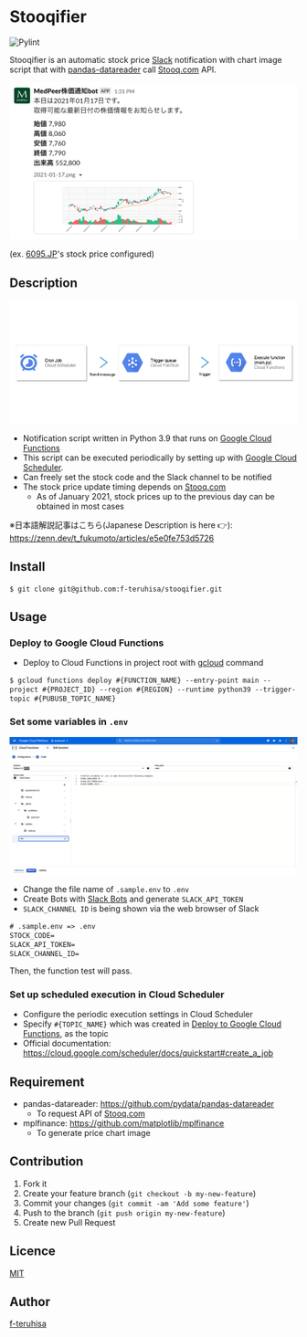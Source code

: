 Stooqifier
====
![Pylint](https://github.com/f-teruhisa/stooqifier/workflows/Pylint/badge.svg)

Stooqifier is an automatic stock price [Slack](https://slack.com/intl/en-in/) notification with chart image script that with [pandas-datareader](https://github.com/pydata/pandas-datareader) call [Stooq.com](https://stooq.com/) API.

![example](/images/example.png)

(ex. [6095.JP](https://stooq.com/q/?s=6095.JP)'s stock price configured)

## Description

![architecture](/images/architecture.png)

- Notification script written in Python 3.9 that runs on [Google Cloud Functions](https://cloud.google.com/functions)
- This script can be executed periodically by setting up with [Google Cloud Scheduler](https://cloud.google.com/scheduler).
- Can freely set the stock code and the Slack channel to be notified
- The stock price update timing depends on [Stooq.com](https://stooq.com/)
    - As of January 2021, stock prices up to the previous day can be obtained in most cases

※日本語解説記事はこちら(Japanese Description is here 👉): https://zenn.dev/t_fukumoto/articles/e5e0fe753d5726

## Install

```
$ git clone git@github.com:f-teruhisa/stooqifier.git
```

## Usage
### Deploy to Google Cloud Functions
- Deploy to Cloud Functions in project root with [gcloud](https://cloud.google.com/sdk/gcloud/reference/functions/deploy) command

```
$ gcloud functions deploy #{FUNCTION_NAME} --entry-point main --project #{PROJECT_ID} --region #{REGION} --runtime python39 --trigger-topic #{PUBUSB_TOPIC_NAME}
```

### Set some variables in `.env`

![set_env_variables](/images/set_env_variables.png)

- Change the file name of `.sample.env` to `.env`
- Create Bots with [Slack Bots](https://api.slack.com/bot-users) and generate `SLACK_API_TOKEN`
- `SLACK_CHANNEL ID` is being shown via the web browser of Slack

```
# .sample.env => .env
STOCK_CODE=
SLACK_API_TOKEN=
SLACK_CHANNEL_ID=
```

Then, the function test will pass.

### Set up scheduled execution in Cloud Scheduler
- Configure the periodic execution settings in Cloud Scheduler
- Specify `#{TOPIC_NAME}` which was created in [Deploy to Google Cloud Functions](https://github.com/f-teruhisa/stooqifier/new/master?readme=1#deploy-to-google-cloud-functions), as the topic
- Official documentation: https://cloud.google.com/scheduler/docs/quickstart#create_a_job

## Requirement
- pandas-datareader: https://github.com/pydata/pandas-datareader
  - To request API of [Stooq.com](https://stooq.com/)
- mplfinance: https://github.com/matplotlib/mplfinance
  - To generate price chart image

## Contribution
1. Fork it
2. Create your feature branch (`git checkout -b my-new-feature`)
3. Commit your changes (`git commit -am 'Add some feature'`)
4. Push to the branch (`git push origin my-new-feature`)
5. Create new Pull Request

## Licence

[MIT](https://github.com/tcnksm/tool/blob/master/LICENCE)

## Author

[f-teruhisa](https://github.com/f-teruhisa)
